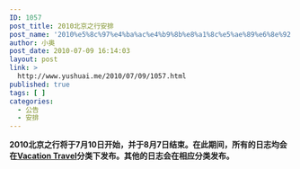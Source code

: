 ```yaml
---
ID: 1057
post_title: 2010北京之行安排
post_name: '2010%e5%8c%97%e4%ba%ac%e4%b9%8b%e8%a1%8c%e5%ae%89%e6%8e%92'
author: 小奥
post_date: 2010-07-09 16:14:03
layout: post
link: >
  http://www.yushuai.me/2010/07/09/1057.html
published: true
tags: [ ]
categories:
  - 公告
  - 安排
---
```

<strong>2010北京之行将于7月10日开始，并于8月7日结束。在此期间，所有的日志均会在</strong><a href="http://www.yushuai.me/topics/dirty/vt" target="_blank"><strong>Vacation Travel</strong></a><strong>分类下发布。其他的日志会在相应分类发布。</strong>